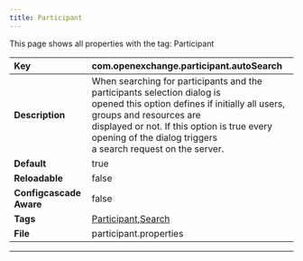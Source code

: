 ```yaml
---
title: Participant
---
```


This page shows all properties with the tag: Participant

| __Key__ | com.openexchange.participant.autoSearch |
|:----------------|:--------|
| __Description__ | When searching for participants and the participants selection dialog is<br>opened this option defines if initially all users, groups and resources are<br>displayed or not. If this option is true every opening of the dialog triggers<br>a search request on the server.<br> |
| __Default__ | true |
| __Reloadable__ | false |
| __Configcascade Aware__ | false |
| __Tags__ | <a href="https://documentation.open-xchange.com/latest/middleware/configuration/tags/Participant.html">Participant</a>,<a href="https://documentation.open-xchange.com/latest/middleware/configuration/tags/Search.html">Search</a> |
| __File__ | participant.properties |

---
